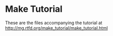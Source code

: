 Make Tutorial
=============

These are the files accompanying the tutorial at
http://mg.rtfd.org/make_tutorial/make_tutorial.html
